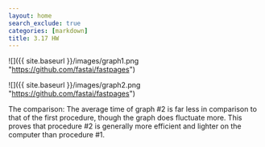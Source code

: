 ```yaml
---
layout: home
search_exclude: true
categories: [markdown]
title: 3.17 HW
---
```

![]({{ site.baseurl }}/images/graph1.png "https://github.com/fastai/fastpages")

![]({{ site.baseurl }}/images/graph2.png "https://github.com/fastai/fastpages")

The comparison:
The average time of graph #2 is far less in comparison to that of the first procedure, though the graph does fluctuate more. This proves that procedure #2 is generally more efficient and lighter on the computer than procedure #1.